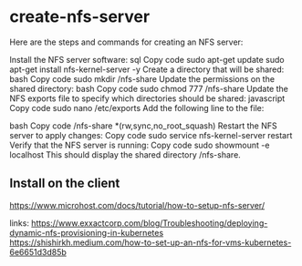 # create-nfs-server
Here are the steps and commands for creating an NFS server:

Install the NFS server software:
sql
Copy code
sudo apt-get update
sudo apt-get install nfs-kernel-server -y
Create a directory that will be shared:
bash
Copy code
sudo mkdir /nfs-share
Update the permissions on the shared directory:
bash
Copy code
sudo chmod 777 /nfs-share
Update the NFS exports file to specify which directories should be shared:
javascript
Copy code
sudo nano /etc/exports
Add the following line to the file:

bash
Copy code
/nfs-share  *(rw,sync,no_root_squash)
Restart the NFS server to apply changes:
Copy code
sudo service nfs-kernel-server restart
Verify that the NFS server is running:
Copy code
sudo showmount -e localhost
This should display the shared directory /nfs-share.

## Install on the client
https://www.microhost.com/docs/tutorial/how-to-setup-nfs-server/

links:
https://www.exxactcorp.com/blog/Troubleshooting/deploying-dynamic-nfs-provisioning-in-kubernetes
https://shishirkh.medium.com/how-to-set-up-an-nfs-for-vms-kubernetes-6e6651d3d85b
